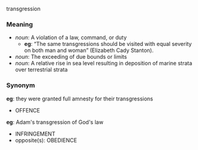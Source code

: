 transgression
### Meaning
+ _noun_: A violation of a law, command, or duty
    + __eg__: “The same transgressions should be visited with equal severity on both man and woman” (Elizabeth Cady Stanton).
+ _noun_: The exceeding of due bounds or limits
+ _noun_: A relative rise in sea level resulting in deposition of marine strata over terrestrial strata

### Synonym

__eg__: they were granted full amnesty for their transgressions

+ OFFENCE

__eg__: Adam's transgression of God's law

+ INFRINGEMENT
+ opposite(s): OBEDIENCE


